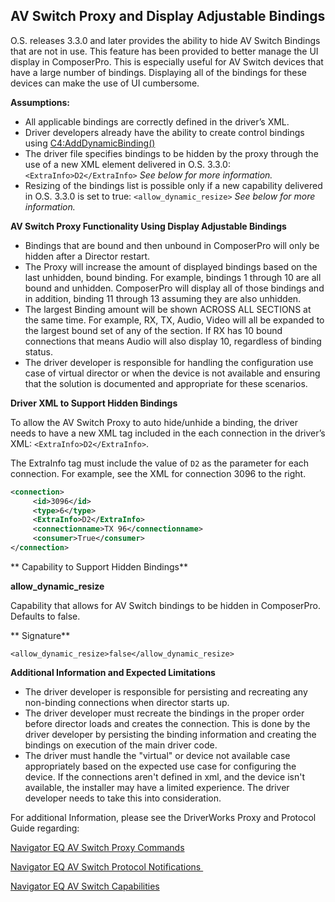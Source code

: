 ## AV Switch Proxy and Display Adjustable Bindings

O.S. releases 3.3.0 and later provides the ability to hide AV Switch Bindings that are not in use. This feature has been provided to better manage the UI display in ComposerPro. This is especially useful for AV Switch devices that have a large number of bindings. Displaying all of the bindings for these devices can make the use of UI cumbersome.


**Assumptions:**

- All applicable bindings are correctly defined in the driver’s XML.
- Driver developers already have the ability to create control bindings using [C4:AddDynamicBinding()][1]
- The driver file specifies bindings to be hidden by the proxy through the use of a new XML element delivered in O.S. 3.3.0:  `<ExtraInfo>D2</ExtraInfo>` _See below for more information._
- Resizing of the bindings list is possible only if a new capability delivered in O.S. 3.3.0 is set to true: `<allow_dynamic_resize>`  _See below for more information._


**AV Switch Proxy Functionality Using Display Adjustable Bindings**

- Bindings that are bound and then unbound in ComposerPro will only be hidden after a Director restart.
- The Proxy will increase the amount of displayed bindings based on the last unhidden, bound binding. For example,  bindings 1 through 10 are all bound and unhidden. ComposerPro will display all of those bindings and in addition, binding 11 through 13 assuming they are also unhidden.
- The largest Binding amount will be shown ACROSS ALL SECTIONS at the same time.  For example, RX, TX, Audio, Video will all be expanded to the largest bound set of any of the section. If RX has 10 bound connections that means Audio will also display 10, regardless of binding status.
- The driver developer is responsible for handling the configuration use case of virtual director or when the device is not available and ensuring that the solution is documented and appropriate for these scenarios.


**Driver XML to Support Hidden Bindings**

To allow the AV Switch Proxy to auto hide/unhide a binding, the driver needs to have a new XML tag included in the each connection in the driver’s XML: `<ExtraInfo>D2</ExtraInfo>`.

The ExtraInfo tag must include the value of `D2` as the parameter for each connection. For example, see the XML for connection 3096 to the right.

```xml
<connection>
     <id>3096</id>
     <type>6</type>
     <ExtraInfo>D2</ExtraInfo>
     <connectionname>TX 96</connectionname>
     <consumer>True</consumer>
</connection>
```



** Capability to Support Hidden Bindings**

**allow\_dynamic\_resize**

Capability that allows for AV Switch bindings to be hidden in ComposerPro. Defaults to false.

** Signature**

`<allow_dynamic_resize>false</allow_dynamic_resize>`



**Additional Information and Expected Limitations**

- The driver developer is responsible for persisting and recreating any non-binding connections when director starts up.
- The driver developer must recreate the bindings in the proper order before director loads and creates the connection. This is done by the driver developer by persisting the binding information and creating the bindings on execution of the main driver code.
- The driver must handle the "virtual" or device not available case appropriately based on the expected use case for configuring the device. If the connections aren't defined in xml, and the device isn't available, the installer may have a limited experience. The driver developer needs to take this into consideration.


For additional Information, please see the DriverWorks Proxy and Protocol Guide regarding:

[Navigator EQ AV Switch Proxy Commands][2]

[Navigator EQ AV Switch Protocol Notifications ][3]

[Navigator EQ AV Switch Capabilities][4]

[1]:	https://snap-one.github.io/docs-driverworks-api/#miscellaneous-interface-adddynamicbinding
[2]:	https://snap-one.github.io/docs-driverworks-proxyprotocol/#amplifier-navigator-eq-navigator-eq-proxy-commands
[3]:	https://snap-one.github.io/docs-driverworks-proxyprotocol/#amplifier-navigator-eq-navigator-eq-protocol-notifications
[4]:	https://snap-one.github.io/docs-driverworks-proxyprotocol/#amplifier-navigator-eq-navigator-eq-capabilities
